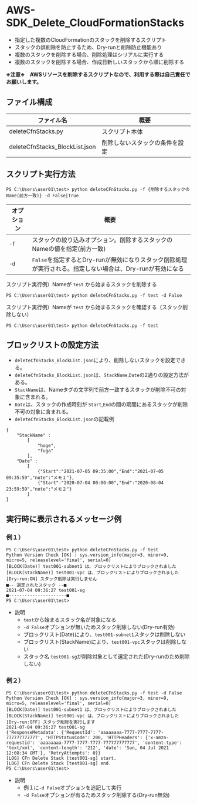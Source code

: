 # AWS-SDK_Delete_CloudFormationStacks

- 指定した複数のCloudFormationのスタックを削除するスクリプト
- スタックの誤削除を防止するため、Dry-runと削除防止機能あり
- 複数のスタックを削除する場合、削除処理はシリアルに実行する
- 複数のスタックを削除する場合、作成日新しいスタックから順に削除する

**※注意※　AWSリソースを削除するスクリプトなので、利用する際は自己責任でお願いします。**

## ファイル構成

|ファイル名|概要|
|---|---|
|deleteCfnStacks.py|スクリプト本体|
|deleteCfnStacks_BlockList.json|削除しないスタックの条件を設定|

## スクリプト実行方法

```
PS C:\Users\user01\test> python deleteCFnStacks.py -f {削除するスタックのName(前方一致)} -d False|True
```

|オプション|概要|
|---|---|
|`-f`|スタックの絞り込みオプション。削除するスタックのNameの値を指定(前方一致)|
|`-d`|`False`を指定するとDry-runが無効になりスタック削除処理が実行される。指定しない場合は、Dry-runが有効になる|

スクリプト実行例）Nameが `test` から始まるスタックを削除する

```
PS C:\Users\user01\test> python deleteCFnStacks.py -f test -d False
```

スクリプト実行例）Nameが `test` から始まるスタックを確認する（スタック削除しない）

```
PS C:\Users\user01\test> python deleteCFnStacks.py -f test
```

## ブロックリストの設定方法

- `deleteCfnStacks_BlockList.json`により、削除しないスタックを設定できる。
- `deleteCfnStacks_BlockList.json`は、`StackName`,`Date`の2通りの設定方法がある。
- `StackName`は、Nameタグの文字列で前方一致するスタックが削除不可の対象に含まれる。
- `Date`は、スタックの作成時刻が `Start`,`End`の間の期間にあるスタックが削除不可の対象に含まれる。
- `deleteCfnStacks_BlockList.json`の記載例

```
{
    "StackName" : 
        [
            "hoge",
            "fuga"
        ],
    "Date" : 
        [
            {"Start":"2021-07-05 09:35:00","End":"2021-07-05 09:35:59","note":"メモ１"},
            {"Start":"2020-07-04 00:00:00","End":"2020-08-04 23:59:59","note":"メモ２"}
        ]
}
```


## 実行時に表示されるメッセージ例

### 例１）

```
PS C:\Users\user01\test> python deleteCFnStacks.py -f test
Python Version Check [OK] : sys.version_info(major=3, minor=9, micro=5, releaselevel='final', serial=0)
[BLOCK(Date)] test001-subnet1 は、ブロックリストによりブロックされました
[BLOCK(StackName)] test001-vpc は、ブロックリストによりブロックされました
[Dry-run:ON] スタック削除は実行しません
■-- 選定されたスタック --■
2021-07-04 09:36:27 test001-sg
■----------------------■
PS C:\Users\user01\test>
```

- 説明
    - `test`から始まるスタック名が対象になる
    - `-d False`オプションが無いためスタック削除しない(Dry-run有効)
    - ブロックリスト(Date)により、`test001-subnet1`スタックは削除しない
    - ブロックリスト(StackName)により、`test001-vpc`スタックは削除しない
    - スタック名 `test001-sg`が削除対象として選定された(Dry-runのため削除しない)


### 例２）

```
PS C:\Users\user01\test> python deleteCFnStacks.py -f test -d False
Python Version Check [OK] : sys.version_info(major=3, minor=9, micro=5, releaselevel='final', serial=0)
[BLOCK(Date)] test001-subnet1 は、ブロックリストによりブロックされました
[BLOCK(StackName)] test001-vpc は、ブロックリストによりブロックされました
[Dry-run:OFF] スタック削除を実行します
2021-07-04 09:36:27 test001-sg
{'ResponseMetadata': {'RequestId': 'aaaaaaaa-7777-7777-7777-777777777777', 'HTTPStatusCode': 200, 'HTTPHeaders': {'x-amzn-requestid': 'aaaaaaaa-7777-7777-7777-777777777777', 'content-type': 'text/xml', 'content-length': '212', 'date': 'Sun, 04 Jul 2021 12:08:34 GMT'}, 'RetryAttempts': 0}}
[LOG] CFn Delete Stack [test001-sg] start.
[LOG] CFn Delete Stack [test001-sg] end.
PS C:\Users\user01\test>
```

- 説明
    - 例１に`-d False`オプションを追記して実行
    - `-d False`オプションが有るためスタック削除する(Dry-run無効)
